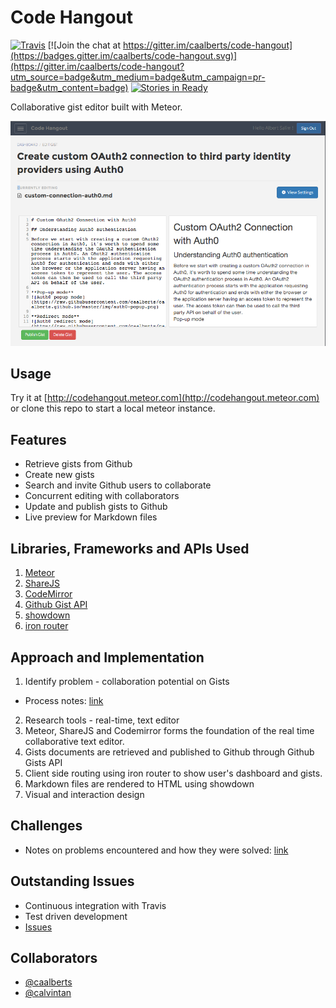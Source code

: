 # Code Hangout

[![Travis](https://img.shields.io/travis/caalberts/code-hangout.svg?style=flat-square)](https://travis-ci.org/caalberts/code-hangout)
[![Join the chat at https://gitter.im/caalberts/code-hangout](https://badges.gitter.im/caalberts/code-hangout.svg)](https://gitter.im/caalberts/code-hangout?utm_source=badge&utm_medium=badge&utm_campaign=pr-badge&utm_content=badge)
[![Stories in Ready](https://badge.waffle.io/caalberts/code-hangout.png?label=ready&title=Ready)](https://waffle.io/caalberts/code-hangout)

Collaborative gist editor built with Meteor.

[![Code Hangout screenshot](/public/images/screenshot.png)](http://codehangout.meteor.com)

## Usage

Try it at [http://codehangout.meteor.com](http://codehangout.meteor.com) or clone this repo to start a local meteor instance.

## Features

- Retrieve gists from Github
- Create new gists
- Search and invite Github users to collaborate
- Concurrent editing with collaborators
- Update and publish gists to Github
- Live preview for Markdown files

## Libraries, Frameworks and APIs Used

1. [Meteor](https://www.meteor.com/)
2. [ShareJS](https://github.com/share/sharejs)
3. [CodeMirror](http://codemirror.net/)
4. [Github Gist API](https://developer.github.com/v3/gists/)
5. [showdown](https://github.com/showdownjs/showdown)
6. [iron router](http://iron-meteor.github.io/iron-router/)

## Approach and Implementation

1. Identify problem - collaboration potential on Gists
  - Process notes: [link](https://gist.github.com/calvintan/389ea997f0c66304717e#file-code-hangout-process-md)
2. Research tools - real-time, text editor
3. Meteor, ShareJS and Codemirror forms the foundation of the real time collaborative text editor.
4. Gists documents are retrieved and published to Github through Github Gists API
5. Client side routing using iron router to show user's dashboard and gists.
6. Markdown files are rendered to HTML using showdown
6. Visual and interaction design

## Challenges

- Notes on problems encountered and how they were solved: [link](https://gist.github.com/calvintan/389ea997f0c66304717e#file-code-hangout-learning-md)

## Outstanding Issues

- Continuous integration with Travis
- Test driven development
- [Issues](https://github.com/caalberts/code-hangout/issues)

## Collaborators

- [@caalberts](https://github.com/caalberts)
- [@calvintan](https://github.com/calvintan)
